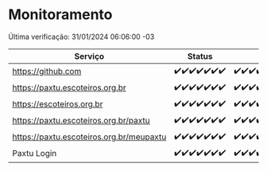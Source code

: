 # Monitoramento

Última verificação: 31/01/2024 06:06:00 -03

|Serviço|Status|Últimas 24h|
|---|---|---|
|https://github.com|<span title="2024-01-24: OK=24">✔️</span><span title="2024-01-25: OK=24">✔️</span><span title="2024-01-26: OK=24">✔️</span><span title="2024-01-27: OK=24">✔️</span><span title="2024-01-28: OK=24">✔️</span><span title="2024-01-29: OK=24">✔️</span><span title="2024-01-30: OK=9">✔️</span>|<span title="30/01/2024 06:07:00 -03 : 200">✔️</span><span title="30/01/2024 07:07:00 -03 : 200">✔️</span><span title="30/01/2024 08:05:00 -03 : 200">✔️</span><span title="30/01/2024 09:10:00 -03 : 200">✔️</span><span title="30/01/2024 10:04:00 -03 : 200">✔️</span><span title="30/01/2024 11:05:00 -03 : 200">✔️</span><span title="30/01/2024 12:04:00 -03 : 200">✔️</span><span title="30/01/2024 13:07:00 -03 : 200">✔️</span><span title="30/01/2024 14:04:00 -03 : 200">✔️</span><span title="30/01/2024 15:07:00 -03 : 200">✔️</span><span title="30/01/2024 16:04:00 -03 : 200">✔️</span><span title="30/01/2024 17:06:00 -03 : 200">✔️</span><span title="30/01/2024 18:06:00 -03 : 200">✔️</span><span title="30/01/2024 19:04:00 -03 : 200">✔️</span><span title="30/01/2024 20:04:00 -03 : 200">✔️</span><span title="30/01/2024 21:30:00 -03 : 200">✔️</span><span title="30/01/2024 22:39:00 -03 : 200">✔️</span><span title="30/01/2024 23:13:00 -03 : 200">✔️</span><span title="31/01/2024 00:06:00 -03 : 200">✔️</span><span title="31/01/2024 01:07:00 -03 : 200">✔️</span><span title="31/01/2024 02:05:00 -03 : 200">✔️</span><span title="31/01/2024 03:08:00 -03 : 200">✔️</span><span title="31/01/2024 04:06:00 -03 : 200">✔️</span><span title="31/01/2024 05:08:00 -03 : 200">✔️</span><span title="31/01/2024 06:06:00 -03 : 200">✔️</span>|
|https://paxtu.escoteiros.org.br|<span title="2024-01-24: OK=24">✔️</span><span title="2024-01-25: OK=24">✔️</span><span title="2024-01-26: OK=24">✔️</span><span title="2024-01-27: OK=24">✔️</span><span title="2024-01-28: OK=24">✔️</span><span title="2024-01-29: OK=24">✔️</span><span title="2024-01-30: OK=9">✔️</span>|<span title="30/01/2024 06:07:00 -03 : 200">✔️</span><span title="30/01/2024 07:07:00 -03 : 200">✔️</span><span title="30/01/2024 08:05:00 -03 : 200">✔️</span><span title="30/01/2024 09:10:00 -03 : 200">✔️</span><span title="30/01/2024 10:04:00 -03 : 200">✔️</span><span title="30/01/2024 11:05:00 -03 : 200">✔️</span><span title="30/01/2024 12:04:00 -03 : 200">✔️</span><span title="30/01/2024 13:07:00 -03 : 200">✔️</span><span title="30/01/2024 14:04:00 -03 : 200">✔️</span><span title="30/01/2024 15:07:00 -03 : 200">✔️</span><span title="30/01/2024 16:04:00 -03 : 200">✔️</span><span title="30/01/2024 17:06:00 -03 : 200">✔️</span><span title="30/01/2024 18:06:00 -03 : 200">✔️</span><span title="30/01/2024 19:04:00 -03 : 200">✔️</span><span title="30/01/2024 20:04:00 -03 : 200">✔️</span><span title="30/01/2024 21:30:00 -03 : 200">✔️</span><span title="30/01/2024 22:39:00 -03 : 200">✔️</span><span title="30/01/2024 23:13:00 -03 : 200">✔️</span><span title="31/01/2024 00:06:00 -03 : 200">✔️</span><span title="31/01/2024 01:07:00 -03 : 200">✔️</span><span title="31/01/2024 02:05:00 -03 : 200">✔️</span><span title="31/01/2024 03:08:00 -03 : 200">✔️</span><span title="31/01/2024 04:06:00 -03 : 200">✔️</span><span title="31/01/2024 05:08:00 -03 : 200">✔️</span><span title="31/01/2024 06:06:00 -03 : 200">✔️</span>|
|https://escoteiros.org.br|<span title="2024-01-24: OK=24">✔️</span><span title="2024-01-25: OK=24">✔️</span><span title="2024-01-26: OK=24">✔️</span><span title="2024-01-27: OK=24">✔️</span><span title="2024-01-28: OK=24">✔️</span><span title="2024-01-29: OK=24">✔️</span><span title="2024-01-30: OK=9">✔️</span>|<span title="30/01/2024 06:07:00 -03 : 200">✔️</span><span title="30/01/2024 07:07:00 -03 : 200">✔️</span><span title="30/01/2024 08:05:00 -03 : 200">✔️</span><span title="30/01/2024 09:10:00 -03 : 200">✔️</span><span title="30/01/2024 10:04:00 -03 : 200">✔️</span><span title="30/01/2024 11:05:00 -03 : 200">✔️</span><span title="30/01/2024 12:04:00 -03 : 200">✔️</span><span title="30/01/2024 13:07:00 -03 : 200">✔️</span><span title="30/01/2024 14:04:00 -03 : 200">✔️</span><span title="30/01/2024 15:07:00 -03 : 200">✔️</span><span title="30/01/2024 16:04:00 -03 : 200">✔️</span><span title="30/01/2024 17:06:00 -03 : 200">✔️</span><span title="30/01/2024 18:06:00 -03 : 200">✔️</span><span title="30/01/2024 19:04:00 -03 : 200">✔️</span><span title="30/01/2024 20:04:00 -03 : 200">✔️</span><span title="30/01/2024 21:30:00 -03 : 200">✔️</span><span title="30/01/2024 22:39:00 -03 : 200">✔️</span><span title="30/01/2024 23:13:00 -03 : 200">✔️</span><span title="31/01/2024 00:06:00 -03 : 200">✔️</span><span title="31/01/2024 01:07:00 -03 : 200">✔️</span><span title="31/01/2024 02:05:00 -03 : 200">✔️</span><span title="31/01/2024 03:08:00 -03 : 200">✔️</span><span title="31/01/2024 04:06:00 -03 : 200">✔️</span><span title="31/01/2024 05:08:00 -03 : 200">✔️</span><span title="31/01/2024 06:06:00 -03 : 200">✔️</span>|
|https://paxtu.escoteiros.org.br/paxtu|<span title="2024-01-24: OK=24">✔️</span><span title="2024-01-25: OK=24">✔️</span><span title="2024-01-26: OK=24">✔️</span><span title="2024-01-27: OK=24">✔️</span><span title="2024-01-28: OK=24">✔️</span><span title="2024-01-29: OK=24">✔️</span><span title="2024-01-30: OK=9">✔️</span>|<span title="30/01/2024 06:07:00 -03 : 200">✔️</span><span title="30/01/2024 07:07:00 -03 : 200">✔️</span><span title="30/01/2024 08:05:00 -03 : 200">✔️</span><span title="30/01/2024 09:10:00 -03 : 200">✔️</span><span title="30/01/2024 10:04:00 -03 : 200">✔️</span><span title="30/01/2024 11:05:00 -03 : 200">✔️</span><span title="30/01/2024 12:04:00 -03 : 200">✔️</span><span title="30/01/2024 13:07:00 -03 : 200">✔️</span><span title="30/01/2024 14:04:00 -03 : 200">✔️</span><span title="30/01/2024 15:07:00 -03 : 200">✔️</span><span title="30/01/2024 16:04:00 -03 : 200">✔️</span><span title="30/01/2024 17:06:00 -03 : 200">✔️</span><span title="30/01/2024 18:06:00 -03 : 200">✔️</span><span title="30/01/2024 19:04:00 -03 : 200">✔️</span><span title="30/01/2024 20:04:00 -03 : 200">✔️</span><span title="30/01/2024 21:30:00 -03 : 200">✔️</span><span title="30/01/2024 22:39:00 -03 : 200">✔️</span><span title="30/01/2024 23:13:00 -03 : 200">✔️</span><span title="31/01/2024 00:06:00 -03 : 200">✔️</span><span title="31/01/2024 01:07:00 -03 : 200">✔️</span><span title="31/01/2024 02:05:00 -03 : 200">✔️</span><span title="31/01/2024 03:08:00 -03 : 200">✔️</span><span title="31/01/2024 04:06:00 -03 : 200">✔️</span><span title="31/01/2024 05:08:00 -03 : 200">✔️</span><span title="31/01/2024 06:06:00 -03 : 200">✔️</span>|
|https://paxtu.escoteiros.org.br/meupaxtu|<span title="2024-01-24: OK=24">✔️</span><span title="2024-01-25: OK=24">✔️</span><span title="2024-01-26: OK=24">✔️</span><span title="2024-01-27: OK=24">✔️</span><span title="2024-01-28: OK=24">✔️</span><span title="2024-01-29: OK=24">✔️</span><span title="2024-01-30: OK=9">✔️</span>|<span title="30/01/2024 06:07:00 -03 : 200">✔️</span><span title="30/01/2024 07:07:00 -03 : 200">✔️</span><span title="30/01/2024 08:05:00 -03 : 200">✔️</span><span title="30/01/2024 09:10:00 -03 : 200">✔️</span><span title="30/01/2024 10:04:00 -03 : 200">✔️</span><span title="30/01/2024 11:05:00 -03 : 200">✔️</span><span title="30/01/2024 12:04:00 -03 : 200">✔️</span><span title="30/01/2024 13:07:00 -03 : 200">✔️</span><span title="30/01/2024 14:04:00 -03 : 200">✔️</span><span title="30/01/2024 15:07:00 -03 : 200">✔️</span><span title="30/01/2024 16:04:00 -03 : 200">✔️</span><span title="30/01/2024 17:06:00 -03 : 200">✔️</span><span title="30/01/2024 18:06:00 -03 : 200">✔️</span><span title="30/01/2024 19:04:00 -03 : 200">✔️</span><span title="30/01/2024 20:04:00 -03 : 200">✔️</span><span title="30/01/2024 21:30:00 -03 : 200">✔️</span><span title="30/01/2024 22:39:00 -03 : 200">✔️</span><span title="30/01/2024 23:13:00 -03 : 200">✔️</span><span title="31/01/2024 00:06:00 -03 : 200">✔️</span><span title="31/01/2024 01:07:00 -03 : 200">✔️</span><span title="31/01/2024 02:05:00 -03 : 200">✔️</span><span title="31/01/2024 03:08:00 -03 : 200">✔️</span><span title="31/01/2024 04:06:00 -03 : 200">✔️</span><span title="31/01/2024 05:08:00 -03 : 200">✔️</span><span title="31/01/2024 06:06:00 -03 : 200">✔️</span>|
|Paxtu Login|<span title="2024-01-24: OK=24">✔️</span><span title="2024-01-25: OK=24">✔️</span><span title="2024-01-26: OK=24">✔️</span><span title="2024-01-27: OK=24">✔️</span><span title="2024-01-28: OK=24">✔️</span><span title="2024-01-29: OK=24">✔️</span><span title="2024-01-30: OK=9">✔️</span>|<span title="30/01/2024 06:07:00 -03 : 200">✔️</span><span title="30/01/2024 07:07:00 -03 : 200">✔️</span><span title="30/01/2024 08:05:00 -03 : 200">✔️</span><span title="30/01/2024 09:10:00 -03 : 200">✔️</span><span title="30/01/2024 10:04:00 -03 : 200">✔️</span><span title="30/01/2024 11:05:00 -03 : 200">✔️</span><span title="30/01/2024 12:04:00 -03 : 200">✔️</span><span title="30/01/2024 13:07:00 -03 : 200">✔️</span><span title="30/01/2024 14:04:00 -03 : 200">✔️</span><span title="30/01/2024 15:07:00 -03 : 200">✔️</span><span title="30/01/2024 16:04:00 -03 : 200">✔️</span><span title="30/01/2024 17:06:00 -03 : 200">✔️</span><span title="30/01/2024 18:06:00 -03 : 200">✔️</span><span title="30/01/2024 19:04:00 -03 : 200">✔️</span><span title="30/01/2024 20:04:00 -03 : 200">✔️</span><span title="30/01/2024 21:30:00 -03 : 200">✔️</span><span title="30/01/2024 22:39:00 -03 : 200">✔️</span><span title="30/01/2024 23:13:00 -03 : 200">✔️</span><span title="31/01/2024 00:06:00 -03 : 200">✔️</span><span title="31/01/2024 01:07:00 -03 : 200">✔️</span><span title="31/01/2024 02:05:00 -03 : 200">✔️</span><span title="31/01/2024 03:08:00 -03 : 200">✔️</span><span title="31/01/2024 04:06:00 -03 : 200">✔️</span><span title="31/01/2024 05:08:00 -03 : 200">✔️</span><span title="31/01/2024 06:06:00 -03 : 200">✔️</span>|
